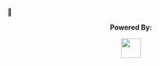 👋

<!--
**talemache/talemache** is a ✨ _special_ ✨ repository because its `README.md` (this file) appears on your GitHub profile.

Here are some ideas to get you started:

- 🔭 I’m currently working on ...
- 🌱 I’m currently learning ...
- 👯 I’m looking to collaborate on ...
- 🤔 I’m looking for help with ...
- 💬 Ask me about ...
- 📫 How to reach me: ...
- 😄 Pronouns: ...
- 
-->
<p align="center"><strong> Powered By: </strong></p>
<p align="center"><img width="40" src="https://github.githubassets.com/images/spinners/octocat-spinner-64.gif"></p>
